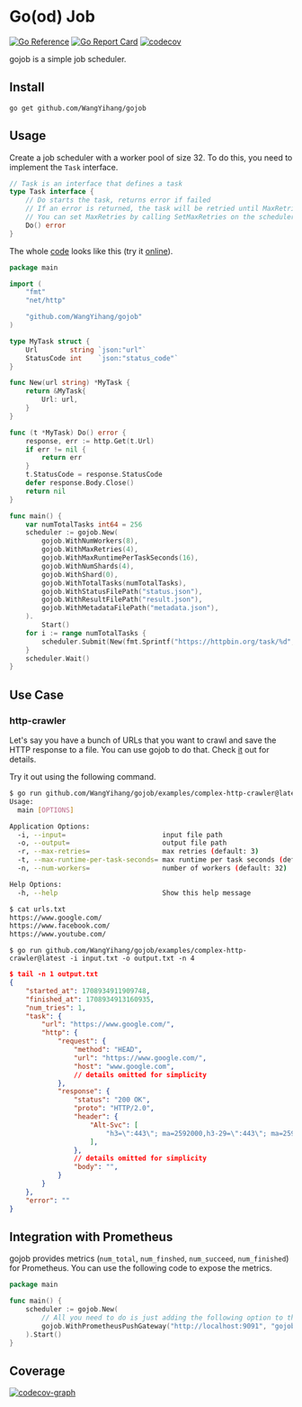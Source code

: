 # Go(od) Job

[![Go Reference](https://pkg.go.dev/badge/github.com/WangYihang/gojob.svg)](https://pkg.go.dev/github.com/WangYihang/gojob)
[![Go Report Card](https://goreportcard.com/badge/github.com/WangYihang/gojob)](https://goreportcard.com/report/github.com/WangYihang/gojob)
[![codecov](https://codecov.io/gh/WangYihang/gojob/graph/badge.svg?token=FG1HT7FCKG)](https://codecov.io/gh/WangYihang/gojob)

gojob is a simple job scheduler.

## Install

```
go get github.com/WangYihang/gojob
```

## Usage

Create a job scheduler with a worker pool of size 32. To do this, you need to implement the `Task` interface.

```go
// Task is an interface that defines a task
type Task interface {
	// Do starts the task, returns error if failed
	// If an error is returned, the task will be retried until MaxRetries
	// You can set MaxRetries by calling SetMaxRetries on the scheduler
	Do() error
}
```

The whole [code](./examples/simple-http-crawler/main.go) looks like this (try it [online](https://go.dev/play/p/UiYextGte4v)).

```go
package main

import (
	"fmt"
	"net/http"

	"github.com/WangYihang/gojob"
)

type MyTask struct {
	Url        string `json:"url"`
	StatusCode int    `json:"status_code"`
}

func New(url string) *MyTask {
	return &MyTask{
		Url: url,
	}
}

func (t *MyTask) Do() error {
	response, err := http.Get(t.Url)
	if err != nil {
		return err
	}
	t.StatusCode = response.StatusCode
	defer response.Body.Close()
	return nil
}

func main() {
	var numTotalTasks int64 = 256
	scheduler := gojob.New(
		gojob.WithNumWorkers(8),
		gojob.WithMaxRetries(4),
		gojob.WithMaxRuntimePerTaskSeconds(16),
		gojob.WithNumShards(4),
		gojob.WithShard(0),
		gojob.WithTotalTasks(numTotalTasks),
		gojob.WithStatusFilePath("status.json"),
		gojob.WithResultFilePath("result.json"),
		gojob.WithMetadataFilePath("metadata.json"),
	).
		Start()
	for i := range numTotalTasks {
		scheduler.Submit(New(fmt.Sprintf("https://httpbin.org/task/%d", i)))
	}
	scheduler.Wait()
}
```

## Use Case

### http-crawler

Let's say you have a bunch of URLs that you want to crawl and save the HTTP response to a file. You can use gojob to do that.
Check [it](./examples/complex-http-crawler/) out for details.

Try it out using the following command.

```bash
$ go run github.com/WangYihang/gojob/examples/complex-http-crawler@latest --help
Usage:
  main [OPTIONS]

Application Options:
  -i, --input=                        input file path
  -o, --output=                       output file path
  -r, --max-retries=                  max retries (default: 3)
  -t, --max-runtime-per-task-seconds= max runtime per task seconds (default: 60)
  -n, --num-workers=                  number of workers (default: 32)

Help Options:
  -h, --help                          Show this help message
```

```bash
$ cat urls.txt
https://www.google.com/
https://www.facebook.com/
https://www.youtube.com/
```

```
$ go run github.com/WangYihang/gojob/examples/complex-http-crawler@latest -i input.txt -o output.txt -n 4
```

```json
$ tail -n 1 output.txt
{
    "started_at": 1708934911909748,
    "finished_at": 1708934913160935,
    "num_tries": 1,
    "task": {
        "url": "https://www.google.com/",
        "http": {
            "request": {
                "method": "HEAD",
                "url": "https://www.google.com/",
                "host": "www.google.com",
            	// details omitted for simplicity
            },
            "response": {
                "status": "200 OK",
                "proto": "HTTP/2.0",
                "header": {
                    "Alt-Svc": [
                        "h3=\":443\"; ma=2592000,h3-29=\":443\"; ma=2592000"
                    ],
                },
            	// details omitted for simplicity
                "body": "",
            }
        }
    },
    "error": ""
}
```

## Integration with Prometheus

gojob provides metrics (`num_total`, `num_finshed`, `num_succeed`, `num_finished`) for Prometheus. You can use the following code to expose the metrics.

```go
package main

func main() {
	scheduler := gojob.New(
		// All you need to do is just adding the following option to the scheduler constructor
		gojob.WithPrometheusPushGateway("http://localhost:9091", "gojob"),
	).Start()
}
```

## Coverage

[![codecov-graph](https://codecov.io/gh/WangYihang/gojob/graphs/tree.svg?token=FG1HT7FCKG)](https://codecov.io/gh/WangYihang/gojob)
